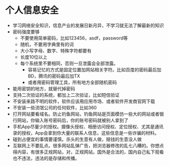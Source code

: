 # 个人信息安全

* 学习网络安全知识，信息产业的发展日新月异，不学习就无法了解最新的知识
* 密码强度要够
    - 不要使用简单密码，比如123456，asdf，password等
    - 随机，不要用字典里有的词
    - 大小写字母、数字、特殊字符都要有
    - 长度10位以上
    - 每个系统里不要相同，否则一旦泄露会全部泄露。
       + 容易记忆的方式是固定位置加网站相关字符。比如百度的密码最后加BD，腾讯的密码最后加TX
       + 或者用密码管理工具，所有地方全部随机密码
* 能用密钥的地方，就替代掉密码
* 支持二次验证的系统，都加上二次验证，比如短信验证
* 不安装来路不明的软件，软件应该用应用市场、或者软件开发商官网下载
* 不安装一些流氓公司的任何软件，比如360
* 打开网站要看域名。防止钓鱼网站，钓鱼网站是页面模仿一些大的网站或者银行网站，你输入账号密码后，你的账号密码就被别人拿到了
* 手机App尽量少的授权。摄像头授权、相册访问授权、定位授权、尤其是通讯录的授权，App会拿到你大量的联系人信息，这些信息是一些诈骗的材料。
* 碰到占便宜的事情要谨慎。杀头的生意有人做，赔钱的生意没人做
* 互联网上不要乱点。很多网站乱弹广告，把浏览器修改的乱七八糟的。你想点得内容，有很多正规网站，对，正规网站，国外是合法的，国内自己私下观看也不违法，违法的是存储和传播。


